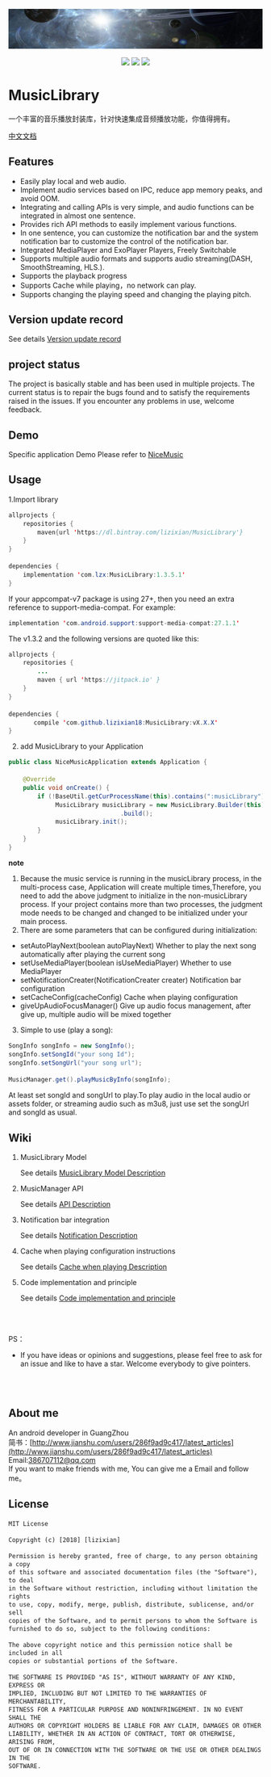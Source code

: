 <p align="center">
<a href="art/logo.jpg"><img src="art/logo.jpg"/></a>
</p>

<p align="center">
<a href="http://developer.android.com/index.html"><img src="https://img.shields.io/badge/platform-android-green.svg"></a>
<a href="https://bintray.com/lizixian/MusicLibrary/MusicLibrary/_latestVersion"><img src="https://api.bintray.com/packages/lizixian/MusicLibrary/MusicLibrary/images/download.svg"></a>
<a href="http://choosealicense.com/licenses/mit/"><img src="https://img.shields.io/badge/license-MIT-green.svg"></a>
</p>

# MusicLibrary

一个丰富的音乐播放封装库，针对快速集成音频播放功能，你值得拥有。 

[中文文档](https://github.com/lizixian18/MusicLibrary/blob/master/README-ZH.md)

## Features

- Easily play local and web audio.
- Implement audio services based on IPC, reduce app memory peaks, and avoid OOM.
- Integrating and calling APIs is very simple, and audio functions can be integrated in almost one sentence.
- Provides rich API methods to easily implement various functions.
- In one sentence, you can customize the notification bar and the system notification bar to customize the control of the notification bar.
- Integrated MediaPlayer and ExoPlayer Players, Freely Switchable
- Supports multiple audio formats and supports audio streaming(DASH, SmoothStreaming, HLS.).
- Supports the playback progress
- Supports Cache while playing，no network can play.
- Supports changing the playing speed and changing the playing pitch.

## Version update record

See details [Version update record](https://github.com/lizixian18/MusicLibrary/blob/master/readme/version.md)

## project status

The project is basically stable and has been used in multiple projects. The current status is to repair the bugs found and to satisfy the requirements raised in the issues. If you encounter any problems in use, welcome feedback.

## Demo

Specific application Demo Please refer to [NiceMusic](https://github.com/lizixian18/NiceMusic)

## Usage

1.Import library

```java
allprojects {
    repositories {
        maven{url 'https://dl.bintray.com/lizixian/MusicLibrary'}
    }
}

dependencies {
    implementation 'com.lzx:MusicLibrary:1.3.5.1'
}
```

If your appcompat-v7 package is using 27+, then you need an extra reference to support-media-compat. For example:

```java
implementation 'com.android.support:support-media-compat:27.1.1'
```

The v1.3.2 and the following versions are quoted like this:
```java
allprojects {
    repositories {
        ...
        maven { url 'https://jitpack.io' }
    }
}

dependencies {
       compile 'com.github.lizixian18:MusicLibrary:vX.X.X'
}
```

2. add MusicLibrary to your Application

```java
public class NiceMusicApplication extends Application {

    @Override
    public void onCreate() {
        if (!BaseUtil.getCurProcessName(this).contains(":musicLibrary")) {
             MusicLibrary musicLibrary = new MusicLibrary.Builder(this)
                               .build();
             musicLibrary.init();
        }
    }
}
```

**note**
1. Because the music service is running in the musicLibrary process, in the multi-process case, Application will create multiple times,Therefore, you need to add the above judgment to initialize in the non-musicLibrary process.
If your project contains more than two processes, the judgment mode needs to be changed and changed to be initialized under your main process.
2. There are some parameters that can be configured during initialization:

- setAutoPlayNext(boolean autoPlayNext) Whether to play the next song automatically after playing the current song
- setUseMediaPlayer(boolean isUseMediaPlayer) Whether to use MediaPlayer
- setNotificationCreater(NotificationCreater creater) Notification bar configuration
- setCacheConfig(cacheConfig) Cache when playing configuration
- giveUpAudioFocusManager() Give up audio focus management, after give up, multiple audio will be mixed together


3. Simple to use (play a song):

```java
SongInfo songInfo = new SongInfo();
songInfo.setSongId("your song Id"); 
songInfo.setSongUrl("your song url"); 

MusicManager.get().playMusicByInfo(songInfo);
```

At least set songId and songUrl to play.To play audio in the local audio or assets folder, or streaming audio such as m3u8, just use set the songUrl and songId as usual.

## Wiki

1. MusicLibrary Model 
 
   See details [MusicLibrary Model Description](https://github.com/lizixian18/MusicLibrary/blob/master/readme/model.md)
   
2. MusicManager API
   
   See details [API Description](https://github.com/lizixian18/MusicLibrary/blob/master/readme/api.md)
 
3. Notification bar integration

   See details [Notification Description](https://github.com/lizixian18/MusicLibrary/blob/master/readme/notification.md)

4. Cache when playing configuration instructions
 
   See details [Cache when playing Description](https://github.com/lizixian18/MusicLibrary/blob/master/readme/playcache.md)

5. Code implementation and principle
  
   See details [Code implementation and principle](https://github.com/lizixian18/MusicLibrary/blob/master/readme/principle.md)


<br><br>

PS：
- If you have ideas or opinions and suggestions, please feel free to ask for an issue and like to have a star. Welcome everybody to give pointers.

<br><br>

##  About me

An android developer in GuangZhou  
简书：[http://www.jianshu.com/users/286f9ad9c417/latest_articles](http://www.jianshu.com/users/286f9ad9c417/latest_articles)   
Email:386707112@qq.com  
If you want to make friends with me, You can give me a Email and follow me。


## License

```
MIT License

Copyright (c) [2018] [lizixian]

Permission is hereby granted, free of charge, to any person obtaining a copy
of this software and associated documentation files (the "Software"), to deal
in the Software without restriction, including without limitation the rights
to use, copy, modify, merge, publish, distribute, sublicense, and/or sell
copies of the Software, and to permit persons to whom the Software is
furnished to do so, subject to the following conditions:

The above copyright notice and this permission notice shall be included in all
copies or substantial portions of the Software.

THE SOFTWARE IS PROVIDED "AS IS", WITHOUT WARRANTY OF ANY KIND, EXPRESS OR
IMPLIED, INCLUDING BUT NOT LIMITED TO THE WARRANTIES OF MERCHANTABILITY,
FITNESS FOR A PARTICULAR PURPOSE AND NONINFRINGEMENT. IN NO EVENT SHALL THE
AUTHORS OR COPYRIGHT HOLDERS BE LIABLE FOR ANY CLAIM, DAMAGES OR OTHER
LIABILITY, WHETHER IN AN ACTION OF CONTRACT, TORT OR OTHERWISE, ARISING FROM,
OUT OF OR IN CONNECTION WITH THE SOFTWARE OR THE USE OR OTHER DEALINGS IN THE
SOFTWARE.
```
